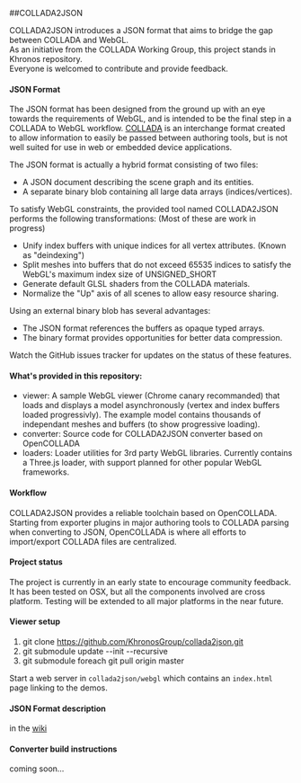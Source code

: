 ##COLLADA2JSON


COLLADA2JSON introduces a JSON format that aims to bridge the gap between COLLADA and WebGL.  
As an initiative from the COLLADA Working Group, this project stands in Khronos repository.  
Everyone is welcomed to contribute and provide feedback.  

#### JSON Format

The JSON format has been designed from the ground up with an eye towards the requirements of WebGL, and is intended to be the final step in a COLLADA to WebGL workflow.
[COLLADA](https://www.khronos.org/collada/) is an interchange format created to allow information to easily be passed between authoring tools, but is not well suited for use in web or embedded device applications.

The JSON format is actually a hybrid format consisting of two files:
- A JSON document describing the scene graph and its entities.
- A separate binary blob containing all large data arrays (indices/vertices).

To satisfy WebGL constraints, the provided tool named COLLADA2JSON performs the following transformations:
(Most of these are work in progress)
- Unify index buffers with unique indices for all vertex attributes. (Known as "deindexing")
- Split meshes into buffers that do not exceed 65535 indices to satisfy the WebGL's maximum index size of UNSIGNED_SHORT 
- Generate default GLSL shaders from the COLLADA materials.
- Normalize the "Up" axis of all scenes to allow easy resource sharing.

Using an external binary blob has several advantages:
 
- The JSON format references the buffers as opaque typed arrays.
- The binary format provides opportunities for better data compression.

Watch the GitHub issues tracker for updates on the status of these features.

#### What's provided in this repository:

- viewer: A sample WebGL viewer (Chrome canary recommanded) that loads and displays a model asynchronously (vertex and index buffers loaded progressivly).
The example model contains thousands of independant meshes and buffers (to show progressive loading).
- converter: Source code for COLLADA2JSON converter based on OpenCOLLADA
- loaders: Loader utilities for 3rd party WebGL libraries. Currently contains a Three.js loader, with support planned for other popular WebGL frameworks.

#### Workflow

COLLADA2JSON provides a reliable toolchain based on OpenCOLLADA.
Starting from exporter plugins in major authoring tools to COLLADA parsing when converting to JSON, 
OpenCOLLADA is where all efforts to import/export COLLADA files are centralized.

#### Project status

The project is currently in an early state to encourage community feedback.
It has been tested on OSX, but all the components involved are cross platform. Testing will be extended to all major platforms in the near future.

#### Viewer setup 
1. git clone https://github.com/KhronosGroup/collada2json.git
2. git submodule update --init --recursive
3. git submodule foreach git pull origin master

Start a web server in `collada2json/webgl` which contains an `index.html` page linking to the demos.

#### JSON Format description

in the [wiki](https://github.com/KhronosGroup/collada2json/wiki/WebGLTF)

#### Converter build instructions

coming soon...




